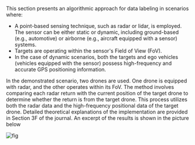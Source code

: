 This section presents an algorithmic approach for data labeling in scenarios where:

- A point-based sensing technique, such as radar or lidar, is employed. The sensor can be either static or dynamic, including ground-based (e.g., automotive) or airborne (e.g., aircraft equipped with a sensor) systems.
- Targets are operating within the sensor's Field of View (FoV).
- In the case of dynamic scenarios, both the targets and ego vehicles (vehicles equipped with the sensor) possess high-frequency and accurate GPS positioning information.

In the demonstrated scenario, two drones are used. One drone is equipped with radar, and the other operates within its FoV. The method involves comparing each radar return with the current position of the target drone to determine whether the return is from the target drone. This process utilizes both the radar data and the high-frequency positional data of the target drone. Detailed theoretical explanations of the implementation are provided in Section 3F of the journal. An excerpt of the results is shown in the picture below

![fig](https://github.com/hagsdp/Aerial_radar_pointcloud_segmentation/assets/35865504/2d94e8b7-dce8-4b50-b45b-ec79bd98a8e3)



